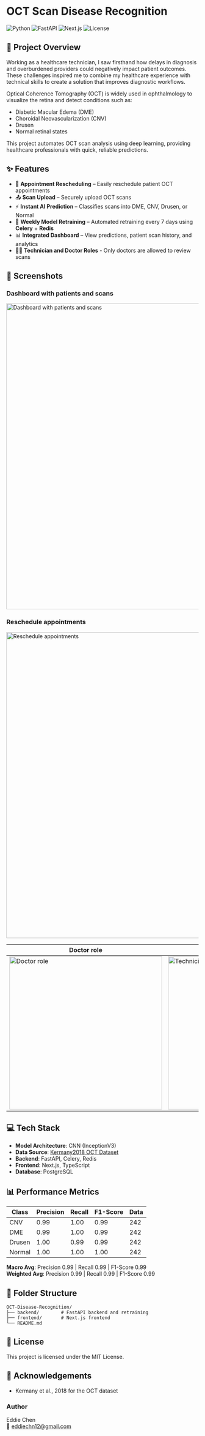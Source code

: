 # OCT Scan Disease Recognition

![Python](https://img.shields.io/badge/python-v3.8+-blue.svg)
![FastAPI](https://img.shields.io/badge/FastAPI-0.68.0+-green.svg)
![Next.js](https://img.shields.io/badge/Next.js-12.0+-black.svg)
![License](https://img.shields.io/badge/license-MIT-blue.svg)

## 🚀 Project Overview
Working as a healthcare technician, I saw firsthand how delays in diagnosis and overburdened providers could negatively impact patient outcomes. These challenges inspired me to combine my healthcare experience with technical skills to create a solution that improves diagnostic workflows.

Optical Coherence Tomography (OCT) is widely used in ophthalmology to visualize the retina and detect conditions such as:

- Diabetic Macular Edema (DME)
- Choroidal Neovascularization (CNV)
- Drusen
- Normal retinal states

This project automates OCT scan analysis using deep learning, providing healthcare professionals with quick, reliable predictions.

## ✨ Features

- 📅 **Appointment Rescheduling** – Easily reschedule patient OCT appointments
- 📤 **Scan Upload** – Securely upload OCT scans
- ⚡ **Instant AI Prediction** – Classifies scans into DME, CNV, Drusen, or Normal
- 🔄 **Weekly Model Retraining** – Automated retraining every 7 days using **Celery** + **Redis**
- 📊 **Integrated Dashboard** – View predictions, patient scan history, and analytics
- 👨‍⚕️ **Technician and Doctor Roles** - Only doctors are allowed to review scans

## 📸 Screenshots

### Dashboard with patients and scans
<img src="https://github.com/user-attachments/assets/47d29272-36de-4be0-b7ad-a39ae8875c31" alt="Dashboard with patients and scans" width="800">

### Reschedule appointments
<img src="https://github.com/user-attachments/assets/651cc6ec-91a1-4ff8-bd1c-4d376b69868f" alt="Reschedule appointments" width="800">

| **Doctor role** | **Technician role** |
|-----------------|---------------------|
| <img src="https://github.com/user-attachments/assets/98be9a9c-6806-4ca1-a830-abeee2860def" alt="Doctor role" width="400"> | <img src="https://github.com/user-attachments/assets/19829eca-4aac-4c0e-b193-c85aa3b0f792" alt="Technician role" width="400"> |

## 💻 Tech Stack

- **Model Architecture**: CNN (InceptionV3)
- **Data Source**: [Kermany2018 OCT Dataset](https://www.kaggle.com/datasets/paultimothymooney/kermany2018)
- **Backend**: FastAPI, Celery, Redis
- **Frontend**: Next.js, TypeScript
- **Database**: PostgreSQL

## 📊 Performance Metrics

| Class  | Precision | Recall | F1-Score | Data |
|--------|-----------|--------|----------|------|
| CNV    | 0.99      | 1.00   | 0.99     | 242  |
| DME    | 0.99      | 1.00   | 0.99     | 242  |
| Drusen | 1.00      | 0.99   | 0.99     | 242  |
| Normal | 1.00      | 1.00   | 1.00     | 242  |

**Macro Avg**: Precision 0.99 | Recall 0.99 | F1-Score 0.99  
**Weighted Avg**: Precision 0.99 | Recall 0.99 | F1-Score 0.99


## 📂 Folder Structure
```
OCT-Disease-Recognition/
├── backend/        # FastAPI backend and retraining
├── frontend/       # Next.js frontend
└── README.md
```

## 📜 License
This project is licensed under the MIT License.

## 🙏 Acknowledgements
- Kermany et al., 2018 for the OCT dataset

### Author
Eddie Chen  
📧 eddiechn12@gmail.com
